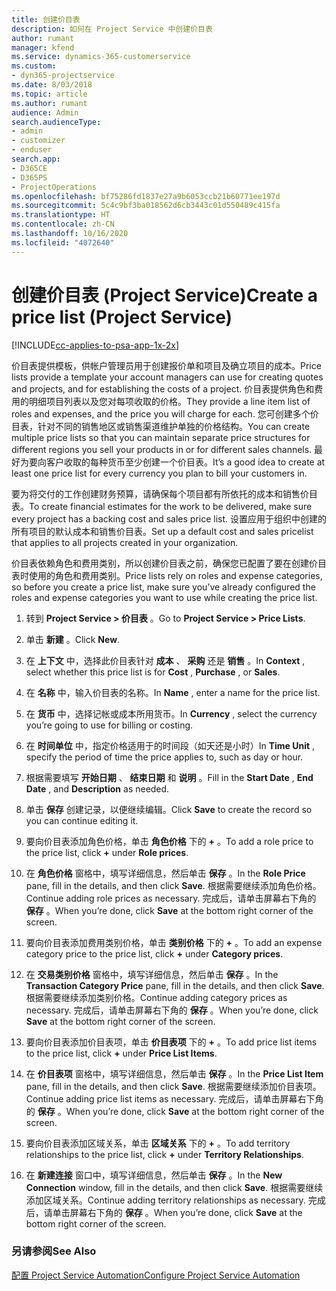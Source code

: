 ```yaml
---
title: 创建价目表
description: 如何在 Project Service 中创建价目表
author: rumant
manager: kfend
ms.service: dynamics-365-customerservice
ms.custom:
- dyn365-projectservice
ms.date: 8/03/2018
ms.topic: article
ms.author: rumant
audience: Admin
search.audienceType:
- admin
- customizer
- enduser
search.app:
- D365CE
- D365PS
- ProjectOperations
ms.openlocfilehash: bf75286fd1837e27a9b6053ccb21b60771ee197d
ms.sourcegitcommit: 5c4c9bf3ba018562d6cb3443c01d550489c415fa
ms.translationtype: HT
ms.contentlocale: zh-CN
ms.lasthandoff: 10/16/2020
ms.locfileid: "4072640"
---
```

# <a name="create-a-price-list-project-service"></a><span data-ttu-id="35fdf-103">创建价目表 (Project Service)</span><span class="sxs-lookup"><span data-stu-id="35fdf-103">Create a price list (Project Service)</span></span>

[!INCLUDE[cc-applies-to-psa-app-1x-2x](../includes/cc-applies-to-psa-app-1x-2x.md)]

<span data-ttu-id="35fdf-104">价目表提供模板，供帐户管理员用于创建报价单和项目及确立项目的成本。</span><span class="sxs-lookup"><span data-stu-id="35fdf-104">Price lists provide a template your account managers can use for creating quotes and projects, and for establishing the costs of a project.</span></span> <span data-ttu-id="35fdf-105">价目表提供角色和费用的明细项目列表以及您对每项收取的价格。</span><span class="sxs-lookup"><span data-stu-id="35fdf-105">They provide a line item list of roles and expenses, and the price you will charge for each.</span></span> <span data-ttu-id="35fdf-106">您可创建多个价目表，针对不同的销售地区或销售渠道维护单独的价格结构。</span><span class="sxs-lookup"><span data-stu-id="35fdf-106">You can create multiple price lists so that you can maintain separate price structures for different regions you sell your products in or for different sales channels.</span></span> <span data-ttu-id="35fdf-107">最好为要向客户收取的每种货币至少创建一个价目表。</span><span class="sxs-lookup"><span data-stu-id="35fdf-107">It’s a good idea to create at least one price list for every currency you plan to bill your customers in.</span></span>  
  
<span data-ttu-id="35fdf-108">要为将交付的工作创建财务预算，请确保每个项目都有所依托的成本和销售价目表。</span><span class="sxs-lookup"><span data-stu-id="35fdf-108">To create financial estimates for the work to be delivered, make sure every project has a backing cost and sales price list.</span></span> <span data-ttu-id="35fdf-109">设置应用于组织中创建的所有项目的默认成本和销售价目表。</span><span class="sxs-lookup"><span data-stu-id="35fdf-109">Set up a default cost and sales pricelist that applies to all projects created in your organization.</span></span>  
  
<span data-ttu-id="35fdf-110">价目表依赖角色和费用类别，所以创建价目表之前，确保您已配置了要在创建价目表时使用的角色和费用类别。</span><span class="sxs-lookup"><span data-stu-id="35fdf-110">Price lists rely on roles and expense categories, so before you create a price list, make sure you’ve already configured the roles and expense categories you want to use while creating the price list.</span></span>  
  
1.  <span data-ttu-id="35fdf-111">转到 **Project Service > 价目表** 。</span><span class="sxs-lookup"><span data-stu-id="35fdf-111">Go to **Project Service > Price Lists**.</span></span>  
  
2.  <span data-ttu-id="35fdf-112">单击 **新建** 。</span><span class="sxs-lookup"><span data-stu-id="35fdf-112">Click **New**.</span></span>  
  
3.  <span data-ttu-id="35fdf-113">在 **上下文** 中，选择此价目表针对 **成本** 、 **采购** 还是 **销售** 。</span><span class="sxs-lookup"><span data-stu-id="35fdf-113">In **Context** , select whether this price list is for **Cost** , **Purchase** , or **Sales**.</span></span>  
  
4.  <span data-ttu-id="35fdf-114">在 **名称** 中，输入价目表的名称。</span><span class="sxs-lookup"><span data-stu-id="35fdf-114">In **Name** , enter a name for the price list.</span></span>  
  
5.  <span data-ttu-id="35fdf-115">在 **货币** 中，选择记帐或成本所用货币。</span><span class="sxs-lookup"><span data-stu-id="35fdf-115">In **Currency** , select the currency you’re going to use for billing or costing.</span></span>  
  
6.  <span data-ttu-id="35fdf-116">在 **时间单位** 中，指定价格适用于的时间段（如天还是小时）</span><span class="sxs-lookup"><span data-stu-id="35fdf-116">In **Time Unit** , specify the period of time the price applies to, such as day or hour.</span></span>  
  
7.  <span data-ttu-id="35fdf-117">根据需要填写 **开始日期** 、 **结束日期** 和 **说明** 。</span><span class="sxs-lookup"><span data-stu-id="35fdf-117">Fill in the **Start Date** , **End Date** , and **Description** as needed.</span></span>  
  
8.  <span data-ttu-id="35fdf-118">单击 **保存** 创建记录，以便继续编辑。</span><span class="sxs-lookup"><span data-stu-id="35fdf-118">Click **Save** to create the record so you can continue editing it.</span></span>  
  
9. <span data-ttu-id="35fdf-119">要向价目表添加角色价格，单击 **角色价格** 下的 **+** 。</span><span class="sxs-lookup"><span data-stu-id="35fdf-119">To add a role price to the price list, click **+** under **Role prices**.</span></span>  
  
10. <span data-ttu-id="35fdf-120">在 **角色价格** 窗格中，填写详细信息，然后单击 **保存** 。</span><span class="sxs-lookup"><span data-stu-id="35fdf-120">In the **Role Price** pane, fill in the details, and then click **Save**.</span></span> <span data-ttu-id="35fdf-121">根据需要继续添加角色价格。</span><span class="sxs-lookup"><span data-stu-id="35fdf-121">Continue adding role prices as necessary.</span></span> <span data-ttu-id="35fdf-122">完成后，请单击屏幕右下角的 **保存** 。</span><span class="sxs-lookup"><span data-stu-id="35fdf-122">When you’re done, click **Save** at the bottom right corner of the screen.</span></span>  
  
11. <span data-ttu-id="35fdf-123">要向价目表添加费用类别价格，单击 **类别价格** 下的 **+** 。</span><span class="sxs-lookup"><span data-stu-id="35fdf-123">To add an expense category price to the price list, click **+** under **Category prices**.</span></span>  
  
12. <span data-ttu-id="35fdf-124">在 **交易类别价格** 窗格中，填写详细信息，然后单击 **保存** 。</span><span class="sxs-lookup"><span data-stu-id="35fdf-124">In the **Transaction Category Price** pane, fill in the details, and then click **Save**.</span></span> <span data-ttu-id="35fdf-125">根据需要继续添加类别价格。</span><span class="sxs-lookup"><span data-stu-id="35fdf-125">Continue adding category prices as necessary.</span></span> <span data-ttu-id="35fdf-126">完成后，请单击屏幕右下角的 **保存** 。</span><span class="sxs-lookup"><span data-stu-id="35fdf-126">When you’re done, click **Save** at the bottom right corner of the screen.</span></span>  
  
13. <span data-ttu-id="35fdf-127">要向价目表添加价目表项，单击 **价目表项** 下的 **+** 。</span><span class="sxs-lookup"><span data-stu-id="35fdf-127">To add price list items to the price list, click **+** under **Price List Items**.</span></span>  
  
14. <span data-ttu-id="35fdf-128">在 **价目表项** 窗格中，填写详细信息，然后单击 **保存** 。</span><span class="sxs-lookup"><span data-stu-id="35fdf-128">In the **Price List Item** pane, fill in the details, and then click **Save**.</span></span> <span data-ttu-id="35fdf-129">根据需要继续添加价目表项。</span><span class="sxs-lookup"><span data-stu-id="35fdf-129">Continue adding price list items as necessary.</span></span> <span data-ttu-id="35fdf-130">完成后，请单击屏幕右下角的 **保存** 。</span><span class="sxs-lookup"><span data-stu-id="35fdf-130">When you’re done, click **Save** at the bottom right corner of the screen.</span></span>  
  
15. <span data-ttu-id="35fdf-131">要向价目表添加区域关系，单击 **区域关系** 下的 **+** 。</span><span class="sxs-lookup"><span data-stu-id="35fdf-131">To add territory relationships to the price list, click **+** under **Territory Relationships**.</span></span>  
  
16. <span data-ttu-id="35fdf-132">在 **新建连接** 窗口中，填写详细信息，然后单击 **保存** 。</span><span class="sxs-lookup"><span data-stu-id="35fdf-132">In the **New Connection** window, fill in the details, and then click **Save**.</span></span> <span data-ttu-id="35fdf-133">根据需要继续添加区域关系。</span><span class="sxs-lookup"><span data-stu-id="35fdf-133">Continue adding territory relationships as necessary.</span></span> <span data-ttu-id="35fdf-134">完成后，请单击屏幕右下角的 **保存** 。</span><span class="sxs-lookup"><span data-stu-id="35fdf-134">When you’re done, click **Save** at the bottom right corner of the screen.</span></span>  
  
### <a name="see-also"></a><span data-ttu-id="35fdf-135">另请参阅</span><span class="sxs-lookup"><span data-stu-id="35fdf-135">See Also</span></span>  
 [<span data-ttu-id="35fdf-136">配置 Project Service Automation</span><span class="sxs-lookup"><span data-stu-id="35fdf-136">Configure Project Service Automation</span></span>](../psa/configure.md)
